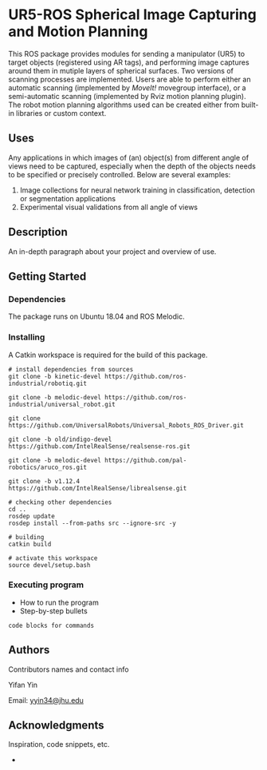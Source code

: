 # UR5-ROS Spherical Image Capturing and Motion Planning

This ROS package provides modules for sending a manipulator (UR5) to target objects (registered using AR tags), and performing image captures around them in mutiple layers of spherical surfaces. Two versions of scanning processes are implemented. Users are able to perform either an automatic scanning (implemented by _MoveIt!_ movegroup interface), or a semi-automatic scanning (implemented by Rviz motion planning plugin). The robot motion planning algorithms used can be created either from built-in libraries or custom context.

## Uses
Any applications in which images of (an) object(s) from different angle of views need to be captured, especially when the depth of the objects needs to be specified or precisely controlled. Below are several examples:

1. Image collections for neural network training in classification, detection or segmentation applications
2. Experimental visual validations from all angle of views

## Description

An in-depth paragraph about your project and overview of use.

## Getting Started

### Dependencies

The package runs on Ubuntu 18.04 and ROS Melodic.

### Installing
A Catkin workspace is required for the build of this package.
```
# install dependencies from sources
git clone -b kinetic-devel https://github.com/ros-industrial/robotiq.git 

git clone -b melodic-devel https://github.com/ros-industrial/universal_robot.git 

git clone https://github.com/UniversalRobots/Universal_Robots_ROS_Driver.git 

git clone -b old/indigo-devel https://github.com/IntelRealSense/realsense-ros.git

git clone -b melodic-devel https://github.com/pal-robotics/aruco_ros.git 

git clone -b v1.12.4 https://github.com/IntelRealSense/librealsense.git

# checking other dependencies
cd ..
rosdep update
rosdep install --from-paths src --ignore-src -y

# building
catkin build

# activate this workspace
source devel/setup.bash
```

### Executing program

* How to run the program
* Step-by-step bullets
```
code blocks for commands
```

## Authors

Contributors names and contact info

Yifan Yin

Email: [yyin34@jhu.edu](yyin34@jhu.edu)

## Acknowledgments

Inspiration, code snippets, etc.
* []()
